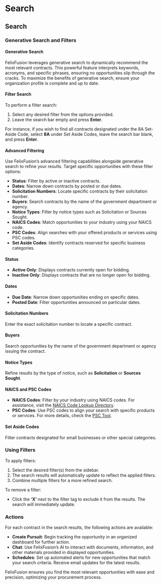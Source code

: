 # Search

## Search

### Generative Search and Filters

#### Generative Search

FelixFusion leverages generative search to dynamically recommend the most relevant contracts. This powerful feature interprets keywords, acronyms, and specific phrases, ensuring no opportunities slip through the cracks. To maximize the benefits of generative search, ensure your organization profile is complete and up to date.

#### Filter Search

To perform a filter search:

1. Select any desired filter from the options provided.
2. Leave the search bar empty and press **Enter**.

For instance, if you wish to find all contracts designated under the 8A Set-Aside Code, select **8A** under Set Aside Codes, leave the search bar blank, and press **Enter**.

#### Advanced Filtering

Use FelixFusion’s advanced filtering capabilities alongside generative search to refine your results. Target specific opportunities with these filter options:

* **Status**: Filter by active or inactive contracts.
* **Dates**: Narrow down contracts by posted or due dates.
* **Solicitation Numbers**: Locate specific contracts by their solicitation number.
* **Buyers**: Search contracts by the name of the government department or agency.
* **Notice Types**: Filter by notice types such as Solicitation or Sources Sought.
* **NAICS Codes**: Match opportunities to your industry using your NAICS code.
* **PSC Codes**: Align searches with your offered products or services using PSC codes.
* **Set Aside Codes**: Identify contracts reserved for specific business categories.

#### Status

* **Active Only**: Displays contracts currently open for bidding.
* **Inactive Only**: Displays contracts that are no longer open for bidding.

#### Dates

* **Due Date**: Narrow down opportunities ending on specific dates.
* **Posted Date**: Filter opportunities announced on particular dates.

#### Solicitation Numbers

Enter the exact solicitation number to locate a specific contract.

#### Buyers

Search opportunities by the name of the government department or agency issuing the contract.

#### Notice Types

Refine results by the type of notice, such as **Solicitation** or **Sources Sought**.

#### NAICS and PSC Codes

* **NAICS Codes**: Filter by your industry using NAICS codes. For assistance, visit the [NAICS Code Lookup Directory](https://www.census.gov/naics/).
* **PSC Codes**: Use PSC codes to align your search with specific products or services. For more details, check the [PSC Tool](https://www.psctool.us/).

#### Set Aside Codes

Filter contracts designated for small businesses or other special categories.

### Using Filters

To apply filters:

1. Select the desired filter(s) from the sidebar.
2. The search results will automatically update to reflect the applied filters.
3. Combine multiple filters for a more refined search.

To remove a filter:

* Click the **‘X’** next to the filter tag to exclude it from the results. The search will immediately update.

### Actions

For each contract in the search results, the following actions are available:

* **Create Pursuit**: Begin tracking the opportunity in an organized dashboard for further action.
* **Chat**: Use FelixFusion’s AI to interact with documents, information, and other materials provided in displayed opportunities.
* **Schedules**: Set up automated alerts for new opportunities that match your search criteria. Receive email updates for the latest results.

FelixFusion ensures you find the most relevant opportunities with ease and precision, optimizing your procurement process.
